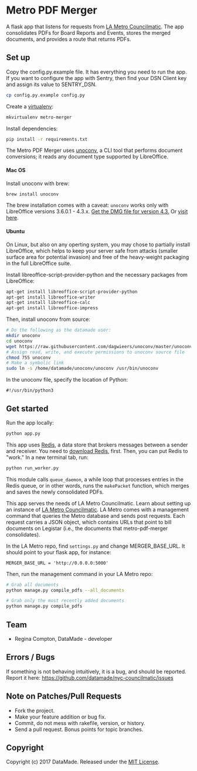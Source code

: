 # Metro PDF Merger

A flask app that listens for requests from [LA Metro Councilmatic](https://github.com/datamade/la-metro-councilmatic). The app consolidates PDFs for Board Reports and Events, stores the merged documents, and provides a route that returns PDFs.

## Set up

Copy the config.py.example file. It has everything you need to run the app. If you want to configure the app with Sentry, then find your DSN Client key and assign its value to SENTRY_DSN.

```bash
cp config.py.example config.py
```

Create a [virtualenv](http://docs.python-guide.org/en/latest/dev/virtualenvs/):

```bash
mkvirtualenv metro-merger
```

Install dependencies:

```bash
pip install -r requirements.txt
```

The Metro PDF Merger uses [unoconv](https://github.com/dagwieers/unoconv), a CLI tool that performs document conversions; it reads any document type supported by LibreOffice.

#### Mac OS

Install unoconv with brew:

```bash
brew install unoconv
```

The brew installation comes with a caveat: `unoconv` works only with LibreOffice versions 3.6.0.1 - 4.3.x. [Get the DMG file for version 4.3.](https://downloadarchive.documentfoundation.org/libreoffice/old/4.3.7.2/mac/x86_64/LibreOffice_4.3.7.2_MacOS_x86-64.dmg) Or [visit here](https://downloadarchive.documentfoundation.org/libreoffice/old/4.3.7.2/mac/x86_64/).


#### Ubuntu

On Linux, but also on any operting system, you may chose to partially install LibreOffice, which helps to keep your server safe from attacks (smaller surface area for potential invasion) and free of the heavy-weight packaging in the full LibreOffice suite.

Install libreoffice-script-provider-python and the necessary packages from LibreOffice:

```bash
apt-get install libreoffice-script-provider-python
apt-get install libreoffice-writer
apt-get install libreoffice-calc
apt-get install libreoffice-impress
```

Then, install unoconv from source:

```bash
# Do the following as the datamade user:
mkdir unoconv
cd unoconv
wget https://raw.githubusercontent.com/dagwieers/unoconv/master/unoconv
# Assign read, write, and execute permissions to unoconv source file
chmod 755 unoconv
# Make a symbolic link
sudo ln -s /home/datamade/unoconv/unoconv /usr/bin/unoconv
```

In the unoconv file, specify the location of Python:

```
#!/usr/bin/python3
```

## Get started

Run the app locally:

```bash
python app.py
```

This app uses [Redis](https://redis.io/), a data store that brokers messages between a sender and receiver. You need to [download Redis](https://redis.io/download), first. Then, you can put Redis to "work." In a new terminal tab, run:

```bash
python run_worker.py
```

This module calls `queue_daemon`, a while loop that processes entries in the Redis queue, or in other words, runs the `makePacket` function, which merges and saves the newly consolidated PDFs.

This app serves the needs of LA Metro Councilmatic. Learn about setting up an instance of [LA Metro Councilmatic](https://github.com/datamade/la-metro-councilmatic). LA Metro comes with a management command that queries the Metro database and sends post requests. Each request carries a JSON object, which contains URLs that point to bill documents on Legistar (i.e., the documents that metro-pdf-merger consolidates).

In the LA Metro repo, find `settings.py` and change MERGER_BASE_URL. It should point to your flask app, for instance:

```
MERGER_BASE_URL = 'http://0.0.0.0:5000'
```

Then, run the management command in your LA Metro repo:

```bash
# Grab all documents
python manage.py compile_pdfs --all_documents

# Grab only the most recently added documents
python manage.py compile_pdfs
```

## Team

* Regina Compton, DataMade - developer

## Errors / Bugs

If something is not behaving intuitively, it is a bug, and should be reported.
Report it here: https://github.com/datamade/nyc-councilmatic/issues

## Note on Patches/Pull Requests

* Fork the project.
* Make your feature addition or bug fix.
* Commit, do not mess with rakefile, version, or history.
* Send a pull request. Bonus points for topic branches.

## Copyright

Copyright (c) 2017 DataMade. Released under the [MIT License](https://github.com/datamade/nyc-councilmatic/blob/master/LICENSE).




